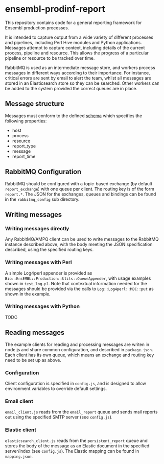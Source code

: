 # ensembl-prodinf-report
This repository contains code for a general reporting framework for Ensembl production processes.

It is intended to capture output from a wide variety of different processes and pipelines, including Perl Hive modules and Python applications. Messages attempt to capture context, including details of the current process, pipeline and resource. This allows the progress of a particular pipeline or resource to be tracked over time.

RabbitMQ is used as an intermediate message store, and workers process messages in different ways according to their importance. For instance, critical errors are sent by email to alert the team, whilst all messages are stored in an Elasticsearch store so they can be searched. Other workers can be added to the system provided the correct queues are in place.

## Message structure
Messages must conform to the defined [schema](message_schema.json) which specifies the following properties:
* host
* process
* resource
* report_type
* message
* report_time

## RabbitMQ Configuration
RabbitMQ should be configured with a topic-based exchange (by default `report_exchange`) with one queue per client. The routing key is of the form `report.*`. The JSON for the exchanges, queues and bindings can be found in the `rabbitmq_config` sub directory.

## Writing messages

### Writing messages directly
Any RabbitMQ/AMPQ client can be used to write messages to the RabbitMQ instance described above, with the body meeting the JSON specification described, using the specified routing keys. 

### Writing messages with Perl
A simple Log4perl appender is provided as `Bio::EnsEMBL::Production::Utils::QueueAppender`, with usage examples shown in `test_log.pl`. Note that contextual information needed for the messages should be provided via the calls to `Log::Log4perl::MDC::put` as shown in the example.

### Writing messages with Python
TODO

## Reading messages

The example clients for reading and processing messages are writen in node.js and share common configuration, and described in `package.json`. Each client has its own queue, which means an exchange and routing key need to be set up as above.

### Configuration
Client configuration is specified in `config.js`, and is designed to allow environment variables to override default settings.

### Email client
`email_client.js` reads from the `email_report` queue and sends mail reports out using the specified SMTP server (see `config.js`).

### Elastic client
`elasticsearch_client.js` reads from the `persistent_report` queue and stores the body of the message as an Elastic document in the specified server/index (see `config.js`). The Elastic mapping can be found in `mapping.json`.

